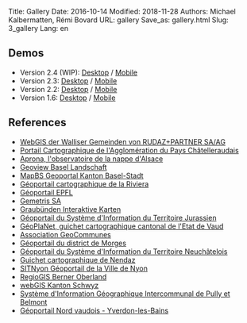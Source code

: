 Title: Gallery
Date: 2016-10-14
Modified: 2018-11-28
Authors: Michael Kalbermatten, Rémi Bovard
URL: gallery
Save_as: gallery.html
Slug: 3_gallery
Lang: en

## Demos

* Version 2.4 (WIP): [Desktop](https://geomapfish-demo-dc.camptocamp.com/2.4/?lang=en) / [Mobile](https://geomapfish-demo-dc.camptocamp.com/2.4/mobile/?lang=en)
* Version 2.3: [Desktop](https://geomapfish-demo.camptocamp.com/2.3/?lang=en) / [Mobile](https://geomapfish-demo.camptocamp.com/2.3/mobile/?lang=en)
* Version 2.2: [Desktop](https://geomapfish-demo.camptocamp.net/2.2/?lang=en) / [Mobile](https://geomapfish-demo.camptocamp.net/2.2/mobile/?lang=en)
* Version 1.6: [Desktop](https://geomapfish-demo.camptocamp.net/1.6/) / [Mobile](https://geomapfish-demo.camptocamp.net/1.6/mobile/)

## References

* [WebGIS der Walliser Gemeinden von RUDAZ+PARTNER SA/AG](https://www.vsgis.ch/)
* [Portail Cartographique de l'Agglomération du Pays Châtelleraudais](https://carto.grand-chatellerault.fr/)
* [Aprona, l'observatoire de la nappe d'Alsace](https://carto.aprona.net/)
* [Geoview Basel Landschaft](https://geoview.bl.ch/)
* [MapBS Geoportal Kanton Basel-Stadt](https://map.geo.bs.ch/)
* [Géoportail cartographique de la Riviera](https://map.cartoriviera.ch/)
* [Géoportail EPFL](https://geoportail.epfl.ch/)
* [Gemetris SA](http://www.gemetris.ch/prestations#SIG)
* [Graubünden Interaktive Karten](http://map.geo.gr.ch/)
* [Géoportail du Système d'Information du Territoire Jurassien](https://geo.jura.ch/)
* [GéoPlaNet, guichet cartographique cantonal de l'Etat de Vaud](http://www.geo.vd.ch/)
* [Association GeoCommunes](http://www.geocommunes.ch/references/)
* [Géoportail du district de Morges](https://map.cjl.ch/)
* [Géoportail du Système d'Information du Territoire Neuchâtelois](https://sitn.ne.ch/)
* [Guichet cartographique de Nendaz](https://nendaz-geoportail.sig.cloud.camptocamp.net/)
* [SITNyon Géoportail de la Ville de Nyon](https://map.nyon.ch/)
* [RegioGIS Berner Oberland](http://map.regiogis-beo.ch/)
* [webGIS Kanton Schwyz](https://map.geo.sz.ch/)
* [Système d'Information Géographique Intercommunal de Pully et Belmont](https://www.sigip.ch/)
* [Géoportail Nord vaudois - Yverdon-les-Bains](https://mapnv.ch/)
